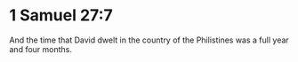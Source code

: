 # 1 Samuel 27:7

And the time that David dwelt in the country of the Philistines was a full year and four months.
